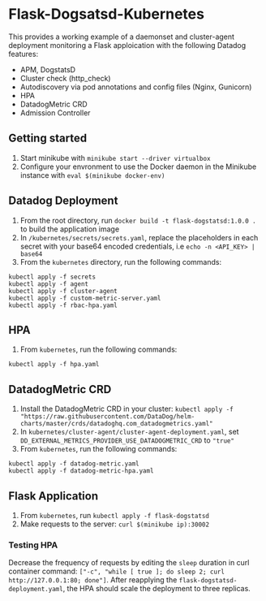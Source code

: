 # Flask-Dogsatsd-Kubernetes

This provides a working example of a daemonset and cluster-agent deployment monitoring a Flask apploication with the following Datadog features:

- APM, DogstatsD
- Cluster check (http_check)
- Autodiscovery via pod annotations and config files (Nginx, Gunicorn)
- HPA 
- DatadogMetric CRD
- Admission Controller

## Getting started

1. Start minikube with `minikube start --driver virtualbox`
2. Configure your envronment to use the Docker daemon in the Minikube instance with `eval $(minikube docker-env)`

## Datadog Deployment

1. From the root directory, run `docker build -t flask-dogstatsd:1.0.0 .` to build the application image
2. In `/kubernetes/secrets/secrets.yaml`, replace the placeholders in each secret with your base64 encoded credentials, i.e `echo -n <API_KEY> | base64`
3. From the `kubernetes` directory, run the following commands:
  ```
  kubectl apply -f secrets
  kubectl apply -f agent
  kubectl apply -f cluster-agent
  kubectl apply -f custom-metric-server.yaml
  kubectl apply -f rbac-hpa.yaml
  ```
## HPA

1. From `kubernetes`, run the following commands:
  ```
  kubectl apply -f hpa.yaml
  ```
## DatadogMetric CRD

1. Install the DatadogMetric CRD in your cluster: `kubectl apply -f "https://raw.githubusercontent.com/DataDog/helm-charts/master/crds/datadoghq.com_datadogmetrics.yaml"`
2. In `kubernetes/cluster-agent/cluster-agent-deployment.yaml`, set `DD_EXTERNAL_METRICS_PROVIDER_USE_DATADOGMETRIC_CRD` to `"true"`
3. From `kubernetes`, run the following commands:
  ```
  kubectl apply -f datadog-metric.yaml 
  kubectl apply -f datadog-metric-hpa.yaml
  ```
## Flask Application
1. From `kubernetes`, run `kubectl apply -f flask-dogstatsd`
2. Make requests to the server: `curl $(minikube ip):30002`

### Testing HPA

Decrease the frequency of requests by editing the `sleep` duration in curl container command: `["-c", "while [ true ]; do sleep 2; curl http://127.0.0.1:80; done"]`. After reapplying the `flask-dogstatsd-deployment.yaml`, the HPA should scale the deployment to three replicas.
